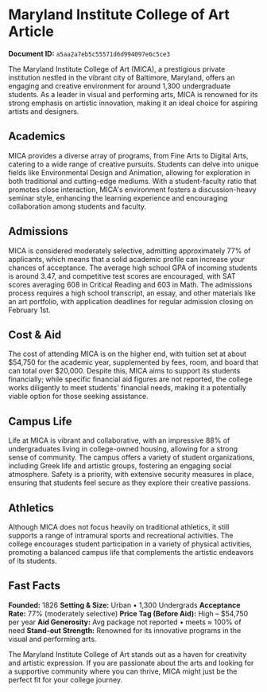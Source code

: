 # Maryland Institute College of Art Article

**Document ID:** `a5aa2a7eb5c55571d6d994097e6c5ce3`

The Maryland Institute College of Art (MICA), a prestigious private institution nestled in the vibrant city of Baltimore, Maryland, offers an engaging and creative environment for around 1,300 undergraduate students. As a leader in visual and performing arts, MICA is renowned for its strong emphasis on artistic innovation, making it an ideal choice for aspiring artists and designers.

## Academics
MICA provides a diverse array of programs, from Fine Arts to Digital Arts, catering to a wide range of creative pursuits. Students can delve into unique fields like Environmental Design and Animation, allowing for exploration in both traditional and cutting-edge mediums. With a student-faculty ratio that promotes close interaction, MICA's environment fosters a discussion-heavy seminar style, enhancing the learning experience and encouraging collaboration among students and faculty.

## Admissions
MICA is considered moderately selective, admitting approximately 77% of applicants, which means that a solid academic profile can increase your chances of acceptance. The average high school GPA of incoming students is around 3.47, and competitive test scores are encouraged, with SAT scores averaging 608 in Critical Reading and 603 in Math. The admissions process requires a high school transcript, an essay, and other materials like an art portfolio, with application deadlines for regular admission closing on February 1st.

## Cost & Aid
The cost of attending MICA is on the higher end, with tuition set at about $54,750 for the academic year, supplemented by fees, room, and board that can total over $20,000. Despite this, MICA aims to support its students financially; while specific financial aid figures are not reported, the college works diligently to meet students' financial needs, making it a potentially viable option for those seeking assistance.

## Campus Life
Life at MICA is vibrant and collaborative, with an impressive 88% of undergraduates living in college-owned housing, allowing for a strong sense of community. The campus offers a variety of student organizations, including Greek life and artistic groups, fostering an engaging social atmosphere. Safety is a priority, with extensive security measures in place, ensuring that students feel secure as they explore their creative passions.

## Athletics
Although MICA does not focus heavily on traditional athletics, it still supports a range of intramural sports and recreational activities. The college encourages student participation in a variety of physical activities, promoting a balanced campus life that complements the artistic endeavors of its students.

## Fast Facts
**Founded:** 1826
**Setting & Size:** Urban • 1,300 Undergrads
**Acceptance Rate:** 77% (moderately selective)
**Price Tag (Before Aid):** High – $54,750 per year
**Aid Generosity:** Avg package not reported • meets ≈ 100% of need
**Stand-out Strength:** Renowned for its innovative programs in the visual and performing arts.

The Maryland Institute College of Art stands out as a haven for creativity and artistic expression. If you are passionate about the arts and looking for a supportive community where you can thrive, MICA might just be the perfect fit for your college journey.
